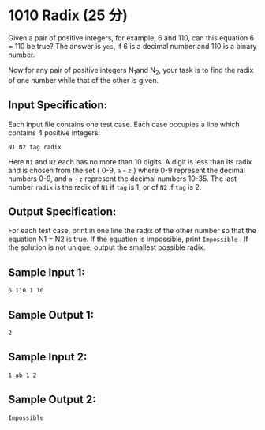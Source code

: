 # 1010 Radix (25 分)
Given a pair of positive integers, for example, 6 and 110, can this equation 6 = 110 be true? The answer is `yes`, if 6 is a decimal number and 110 is a binary number.

Now for any pair of positive integers N<sub>1</sub>and N<sub>2</sub>, your task is to find the radix of one number while that of the other is given.

## Input Specification:
Each input file contains one test case. Each case occupies a line which contains 4 positive integers:
```
N1 N2 tag radix
```
Here `N1` and `N2` each has no more than 10 digits. A digit is less than its radix and is chosen from the set { 0-9, `a` - `z` } where 0-9 represent the decimal numbers 0-9, and `a` - `z` represent the decimal numbers 10-35. The last number `radix` is the radix of `N1` if `tag` is 1, or of `N2` if `tag` is 2.

## Output Specification:
For each test case, print in one line the radix of the other number so that the equation N1 = N2 is true. If the equation is impossible, print `Impossible` . If the solution is not unique, output the smallest possible radix.

## Sample Input 1:
```
6 110 1 10
```
## Sample Output 1:
```
2
```
## Sample Input 2:
```
1 ab 1 2
```
## Sample Output 2:
```
Impossible
```
